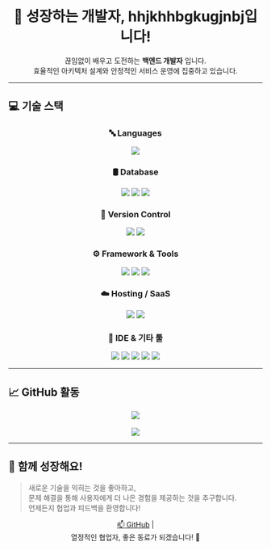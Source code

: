 <div align="center">

# 🌱 성장하는 개발자, hhjkhhbgkugjnbj입니다!
  
끊임없이 배우고 도전하는 **백엔드 개발자** 입니다.  
효율적인 아키텍처 설계와 안정적인 서비스 운영에 집중하고 있습니다.

</div>

---

## 💻 기술 스택

<div align="center">

### 🔤 Languages
<img src="https://img.shields.io/badge/java-007396?style=for-the-badge&logo=OpenJDK&logoColor=white">

### 🛢️ Database
<img src="https://img.shields.io/badge/postgres-%23316192.svg?style=for-the-badge&logo=postgresql&logoColor=white" />
<img src="https://img.shields.io/badge/mysql-4479A1.svg?style=for-the-badge&logo=mysql&logoColor=white"/>
<img src="https://img.shields.io/badge/redis-%23DD0031.svg?style=for-the-badge&logo=redis&logoColor=white" />

### 📂 Version Control
<img src="https://img.shields.io/badge/Git-%23F05033.svg?style=for-the-badge&logo=git&logoColor=white" />
<img src="https://img.shields.io/badge/GitHub-EAEAEA?style=for-the-badge&logo=github&logoColor=000"/>

### ⚙️ Framework & Tools
<img src="https://img.shields.io/badge/Spring-6DB33F?style=for-the-badge&logo=Spring&logoColor=white">
<img src="https://img.shields.io/badge/apachemaven-C71A36.svg?style=for-the-badge&logo=apachemaven&logoColor=white" />
<img src="https://img.shields.io/badge/JWT-black?style=for-the-badge&logo=JSON%20web%20tokens" />

### ☁️ Hosting / SaaS
<img src="https://img.shields.io/badge/Cloudflare-F38020?style=for-the-badge&logo=Cloudflare&logoColor=white" />
<img src="https://img.shields.io/badge/Oracle-F80000?style=for-the-badge&logo=oracle&logoColor=white" />

### 🧠 IDE & 기타 툴
<img src="https://img.shields.io/badge/IntelliJIDEA-000000.svg?style=for-the-badge&logo=intellij-idea&logoColor=white"/>
<img src="https://img.shields.io/badge/Eclipse-FE7A16.svg?style=for-the-badge&logo=Eclipse&logoColor=white" />
<img src="https://img.shields.io/badge/Visual%20Studio%20Code-0078d7.svg?style=for-the-badge&logo=visual-studio-code&logoColor=white" />
<img src="https://img.shields.io/badge/Obsidian-%23483699.svg?style=for-the-badge&logo=obsidian&logoColor=white" />
<img src="https://img.shields.io/badge/jupyter-%23FA0F00.svg?style=for-the-badge&logo=jupyter&logoColor=white" />

</div>

---

## 📈 GitHub 활동

<div align="center">
  <img src="https://github-readme-stats.vercel.app/api?username=hhjkhhbgkugjnbj&show_icons=true&theme=dark" />
  <br><br>
  <img src="https://github-readme-stats.vercel.app/api/top-langs/?username=hhjkhhbgkugjnbj&exclude_repo=javascriptprojectguide&layout=compact&theme=dark" />
</div>

---

## 🤝 함께 성장해요!

> 새로운 기술을 익히는 것을 좋아하고,  
> 문제 해결을 통해 사용자에게 더 나은 경험을 제공하는 것을 추구합니다.  
> 언제든지 협업과 피드백을 환영합니다!

<div align="center">
  
[📫 GitHub](https://github.com/hhjkhhbgkugjnbj) |  
열정적인 협업자, 좋은 동료가 되겠습니다! 🚀

</div>
